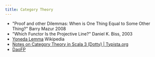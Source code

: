 ```yaml
---
title: Category Theory
---
```

- "Proof and other Dilemmas: When is One Thing Equal to Some Other Thing?" Barry Mazur 2008
- "Which Functor Is the Projective Line?" Daniel K. Biss, 2003
- [Yoneda Lemma](https://en.wikipedia.org/wiki/Yoneda_lemma)  Wikipedia
- [Notes on Category Theory in Scala 3 (Dotty) | Typista.org](https://typista.org/categories-in-dotty/)
- [DaoFP](https://github.com/BartoszMilewski/Publications/blob/master/TheDaoOfFP/DaoFP.pdf)
